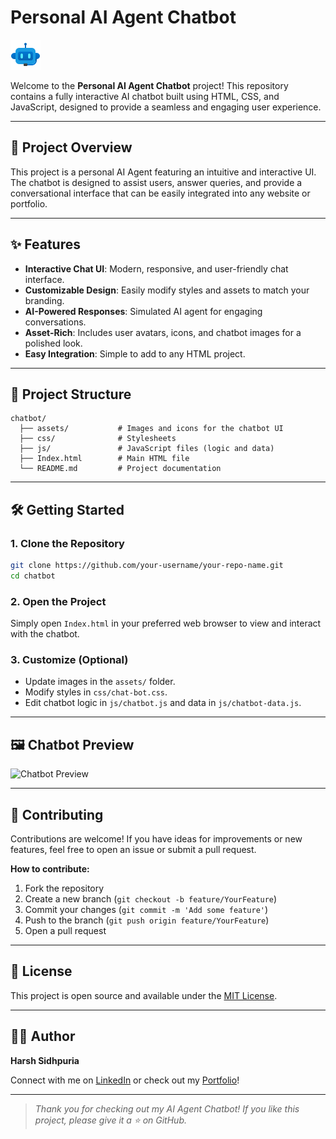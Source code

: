 # Personal AI Agent Chatbot

![Chatbot UI](assets/chatbot-img.png)

Welcome to the **Personal AI Agent Chatbot** project! This repository contains a fully interactive AI chatbot built using HTML, CSS, and JavaScript, designed to provide a seamless and engaging user experience.

---

## 🚀 Project Overview

This project is a personal AI Agent featuring an intuitive and interactive UI. The chatbot is designed to assist users, answer queries, and provide a conversational interface that can be easily integrated into any website or portfolio.

---

## ✨ Features

- **Interactive Chat UI**: Modern, responsive, and user-friendly chat interface.
- **Customizable Design**: Easily modify styles and assets to match your branding.
- **AI-Powered Responses**: Simulated AI agent for engaging conversations.
- **Asset-Rich**: Includes user avatars, icons, and chatbot images for a polished look.
- **Easy Integration**: Simple to add to any HTML project.

---

## 📂 Project Structure

```
chatbot/
  ├── assets/           # Images and icons for the chatbot UI
  ├── css/              # Stylesheets
  ├── js/               # JavaScript files (logic and data)
  ├── Index.html        # Main HTML file
  └── README.md         # Project documentation
```

---

## 🛠️ Getting Started

### 1. Clone the Repository

```bash
git clone https://github.com/your-username/your-repo-name.git
cd chatbot
```

### 2. Open the Project

Simply open `Index.html` in your preferred web browser to view and interact with the chatbot.

### 3. Customize (Optional)

- Update images in the `assets/` folder.
- Modify styles in `css/chat-bot.css`.
- Edit chatbot logic in `js/chatbot.js` and data in `js/chatbot-data.js`.

---

## 🖼️ Chatbot Preview

![Chatbot Preview](ahttps://github.com/Hrsh-Sidhpuria/AI-Agent-Chatbot/blob/main/AI%20Agent.jpg?raw=true)

---

## 🤝 Contributing

Contributions are welcome! If you have ideas for improvements or new features, feel free to open an issue or submit a pull request.

**How to contribute:**

1. Fork the repository
2. Create a new branch (`git checkout -b feature/YourFeature`)
3. Commit your changes (`git commit -m 'Add some feature'`)
4. Push to the branch (`git push origin feature/YourFeature`)
5. Open a pull request

---

## 📄 License

This project is open source and available under the [MIT License](LICENSE).

---

## 🙋‍♂️ Author

**Harsh Sidhpuria**

Connect with me on [LinkedIn](https://in.linkedin.com/in/harsh-sidhpuria-26a0b62b8) or check out my [Portfolio](https://harsh-sidhpuria-portfolio.netlify.app/)!

---

> _Thank you for checking out my AI Agent Chatbot! If you like this project, please give it a ⭐ on GitHub._
